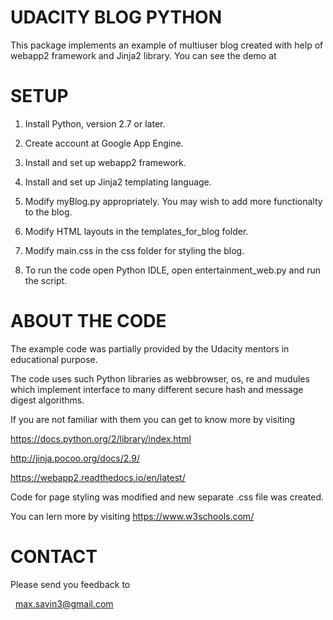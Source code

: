 UDACITY BLOG PYTHON
=================================

This package implements an example of multiuser blog
created with help of webapp2 framework and Jinja2 library. 
You can see the demo at

SETUP
=====

 1. Install Python, version 2.7 or later.

 2. Create account at Google App Engine.
 
 3. Install and set up webapp2 framework.
 
 4. Install and set up Jinja2 templating language.
 
 5. Modify myBlog.py appropriately. You may wish to add more functionalty
	to the blog.

 6. Modify HTML layouts in the templates_for_blog folder.

 7. Modify main.css in the css folder for styling the blog.    

 8. To run the code open Python IDLE, open entertainment_web.py and run the script.
 
 

ABOUT THE CODE
==============

The example code was partially provided by the Udacity mentors in
educational purpose. 

The code uses such Python libraries as webbrowser, os, re and mudules 
which implement interface to many different secure hash and message 
digest algorithms.

If you are not familiar with them you can get to know more by visiting

https://docs.python.org/2/library/index.html

http://jinja.pocoo.org/docs/2.9/

https://webapp2.readthedocs.io/en/latest/

Code for page styling was modified and new separate .css file was created.

You can lern more by visiting https://www.w3schools.com/ 

CONTACT
=======

Please send you feedback to

  max.savin3@gmail.com
